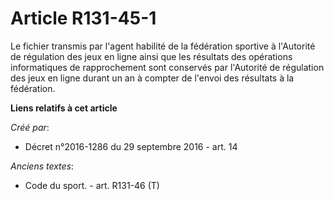 # Article R131-45-1

Le fichier transmis par l'agent habilité de la fédération sportive à l'Autorité de régulation des jeux en ligne ainsi que les
résultats des opérations informatiques de rapprochement sont conservés par l'Autorité de régulation des jeux en ligne durant
un an à compter de l'envoi des résultats à la fédération.

**Liens relatifs à cet article**

_Créé par_:

  - Décret n°2016-1286 du 29 septembre 2016 - art. 14

_Anciens textes_:

  - Code du sport. - art. R131-46 (T)
